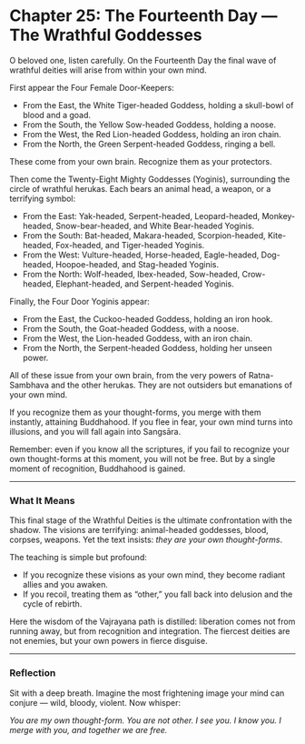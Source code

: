 # Chapter 25: The Fourteenth Day — The Wrathful Goddesses

O beloved one, listen carefully. On the Fourteenth Day the final wave of wrathful deities will arise from within your own mind.

First appear the Four Female Door-Keepers:

* From the East, the White Tiger-headed Goddess, holding a skull-bowl of blood and a goad.
* From the South, the Yellow Sow-headed Goddess, holding a noose.
* From the West, the Red Lion-headed Goddess, holding an iron chain.
* From the North, the Green Serpent-headed Goddess, ringing a bell.

These come from your own brain. Recognize them as your protectors.

Then come the Twenty-Eight Mighty Goddesses (Yoginis), surrounding the circle of wrathful herukas. Each bears an animal head, a weapon, or a terrifying symbol:

* From the East: Yak-headed, Serpent-headed, Leopard-headed, Monkey-headed, Snow-bear-headed, and White Bear-headed Yoginis.
* From the South: Bat-headed, Makara-headed, Scorpion-headed, Kite-headed, Fox-headed, and Tiger-headed Yoginis.
* From the West: Vulture-headed, Horse-headed, Eagle-headed, Dog-headed, Hoopoe-headed, and Stag-headed Yoginis.
* From the North: Wolf-headed, Ibex-headed, Sow-headed, Crow-headed, Elephant-headed, and Serpent-headed Yoginis.

Finally, the Four Door Yoginis appear:

* From the East, the Cuckoo-headed Goddess, holding an iron hook.
* From the South, the Goat-headed Goddess, with a noose.
* From the West, the Lion-headed Goddess, with an iron chain.
* From the North, the Serpent-headed Goddess, holding her unseen power.

All of these issue from your own brain, from the very powers of Ratna-Sambhava and the other herukas. They are not outsiders but emanations of your own mind.

If you recognize them as your thought-forms, you merge with them instantly, attaining Buddhahood. If you flee in fear, your own mind turns into illusions, and you will fall again into Sangsāra.

Remember: even if you know all the scriptures, if you fail to recognize your own thought-forms at this moment, you will not be free. But by a single moment of recognition, Buddhahood is gained.

---

### What It Means

This final stage of the Wrathful Deities is the ultimate confrontation with the shadow. The visions are terrifying: animal-headed goddesses, blood, corpses, weapons. Yet the text insists: *they are your own thought-forms*.

The teaching is simple but profound:

* If you recognize these visions as your own mind, they become radiant allies and you awaken.
* If you recoil, treating them as “other,” you fall back into delusion and the cycle of rebirth.

Here the wisdom of the Vajrayana path is distilled: liberation comes not from running away, but from recognition and integration. The fiercest deities are not enemies, but your own powers in fierce disguise.

---

### Reflection

Sit with a deep breath. Imagine the most frightening image your mind can conjure — wild, bloody, violent. Now whisper:

*You are my own thought-form.
You are not other.
I see you. I know you.
I merge with you,
and together we are free.*
